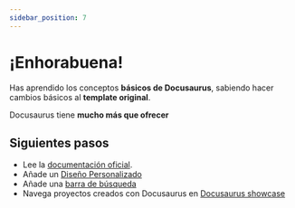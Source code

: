 ```yaml
---
sidebar_position: 7
---
```


# ¡Enhorabuena!

Has aprendido los conceptos **básicos de Docusaurus**, sabiendo hacer cambios básicos al **template original**.

Docusaurus tiene **mucho más que ofrecer**

## Siguientes pasos

- Lee la [documentación oficial](https://docusaurus.io/).
- Añade un [Diseño Personalizado](https://docusaurus.io/docs/styling-layout)
- Añade una [barra de búsqueda](https://docusaurus.io/docs/search)
- Navega proyectos creados con Docusaurus en [Docusaurus showcase](https://docusaurus.io/showcase)
